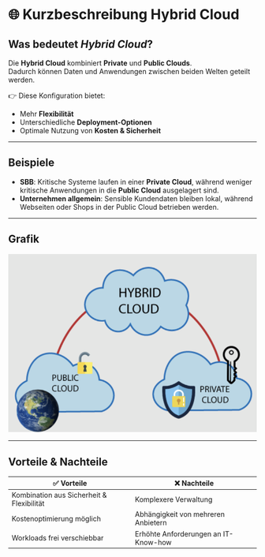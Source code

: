 # 🌐 Kurzbeschreibung **Hybrid Cloud**

## Was bedeutet *Hybrid Cloud*?
Die **Hybrid Cloud** kombiniert **Private** und **Public Clouds**.  
Dadurch können Daten und Anwendungen zwischen beiden Welten geteilt werden.  

👉 Diese Konfiguration bietet:  
- Mehr **Flexibilität**  
- Unterschiedliche **Deployment-Optionen**  
- Optimale Nutzung von **Kosten & Sicherheit**  

---

## Beispiele
- **SBB**: Kritische Systeme laufen in einer **Private Cloud**, während weniger kritische Anwendungen in die **Public Cloud** ausgelagert sind.  
- **Unternehmen allgemein**: Sensible Kundendaten bleiben lokal, während Webseiten oder Shops in der Public Cloud betrieben werden.  

---

## Grafik
![Hybrid Cloud](Bilder/HybritCloud.png)

---

## Vorteile & Nachteile
| ✅ Vorteile                          | ❌ Nachteile                           |
|--------------------------------------|----------------------------------------|
| Kombination aus Sicherheit & Flexibilität | Komplexere Verwaltung                   |
| Kostenoptimierung möglich            | Abhängigkeit von mehreren Anbietern     |
| Workloads frei verschiebbar          | Erhöhte Anforderungen an IT-Know-how    |